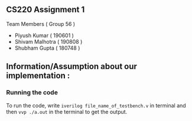 ## CS220 Assignment 1
Team Members ( Group 56 )
- Piyush Kumar ( 190601 )
- Shivam Malhotra ( 190808 )
- Shubham Gupta ( 180748 )

## Information/Assumption about our implementation :

### Running the code
To run the code, write `iverilog file_name_of_testbench.v` in 
terminal and then `vvp ./a.out` in the terminal to get the output.
